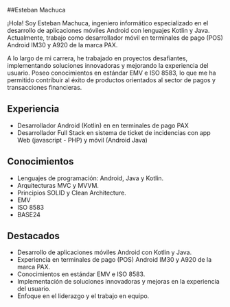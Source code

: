 
##Esteban Machuca

¡Hola! Soy Esteban Machuca, ingeniero informático especializado en el desarrollo de aplicaciones móviles Android con lenguajes Kotlin y Java. Actualmente, trabajo como desarrollador móvil en terminales de pago (POS) Android IM30 y A920 de la marca PAX.

A lo largo de mi carrera, he trabajado en proyectos desafiantes, implementando soluciones innovadoras y mejorando la experiencia del usuario. Poseo conocimientos en estándar EMV e ISO 8583, lo que me ha permitido contribuir al éxito de productos orientados al sector de pagos y transacciones financieras.

## Experiencia

- Desarrollador Android (Kotlin) en en terminales de pago PAX
- Desarrollador Full Stack en sistema de ticket de incidencias con app Web (javascript - PHP) y móvil (Android Java)

## Conocimientos

- Lenguajes de programación: Android, Java y Kotlin.
- Arquitecturas MVC y MVVM.
- Principios SOLID y Clean Architecture.
- EMV
- ISO 8583
- BASE24

## Destacados

- Desarrollo de aplicaciones móviles Android con Kotlin y Java.
- Experiencia en terminales de pago (POS) Android IM30 y A920 de la marca PAX.
- Conocimientos en estándar EMV e ISO 8583.
- Implementación de soluciones innovadoras y mejoras en la experiencia del usuario.
- Enfoque en el liderazgo y el trabajo en equipo.
